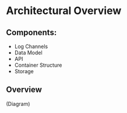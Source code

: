 # Architectural Overview

## Components:

- Log Channels
- Data Model
- API
- Container Structure
- Storage

## Overview

(Diagram)
